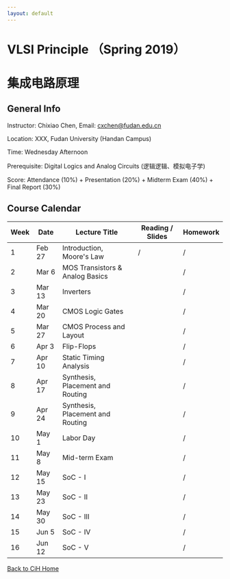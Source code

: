 ```yaml
---
layout: default
---
```


# VLSI Principle （Spring 2019）
# 集成电路原理

## General Info

Instructor: Chixiao Chen, 
Email: cxchen@fudan.edu.cn

Location: XXX, Fudan University (Handan Campus)

Time: Wednesday Afternoon

Prerequisite: Digital Logics and Analog Circuits (逻辑逻辑、模拟电子学)

Score: Attendance (10%) + Presentation (20%) + Midterm Exam (40%) + Final Report (30%)

## Course Calendar

 Week | Date | Lecture Title | Reading / Slides | Homework|
 ---- |  ---- |-----|-----|----|
1| Feb 27 | Introduction, Moore's Law | / | / |
2| Mar   6 | MOS Transistors & Analog Basics |  | / |
3| Mar  13 | Inverters |  | / |
4| Mar  20 | CMOS Logic Gates |  | / |
5| Mar  27 | CMOS Process and Layout|  | / |
6| Apr   3 | Flip-Flops|  | / |
7| Apr  10 | Static Timing Analysis|  | / |
8| Apr  17 | Synthesis, Placement and Routing |  | /|
9| Apr  24 | Synthesis, Placement and Routing |  | /|
10| May  1  | Labor Day |  | /|
11| May  8  | Mid-term Exam|  | /|
12| May 15  | SoC - I |  | /|
13| May 23  | SoC - II|  | /|
14| May 30  | SoC - III |  | /|
15| Jun  5  | SoC - IV |  | /|
16| Jun  12 | SoC - V |  | /|

[Back to CiH Home](../)
